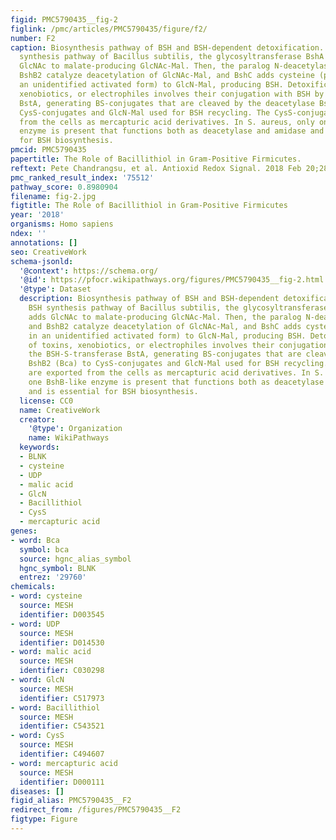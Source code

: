 ```yaml
---
figid: PMC5790435__fig-2
figlink: /pmc/articles/PMC5790435/figure/f2/
number: F2
caption: Biosynthesis pathway of BSH and BSH-dependent detoxification. In the BSH
  synthesis pathway of Bacillus subtilis, the glycosyltransferase BshA first adds
  GlcNAc to malate-producing GlcNAc-Mal. Then, the paralog N-deacetylases BshB1 and
  BshB2 catalyze deacetylation of GlcNAc-Mal, and BshC adds cysteine (presumably in
  an unidentified activated form) to GlcN-Mal, producing BSH. Detoxification of toxins,
  xenobiotics, or electrophiles involves their conjugation with BSH by the BSH-S-transferase
  BstA, generating BS-conjugates that are cleaved by the deacetylase BshB2 (Bca) to
  CysS-conjugates and GlcN-Mal used for BSH recycling. The CysS-conjugates are exported
  from the cells as mercapturic acid derivatives. In S. aureus, only one BshB-like
  enzyme is present that functions both as deacetylase and amidase and is essential
  for BSH biosynthesis.
pmcid: PMC5790435
papertitle: The Role of Bacillithiol in Gram-Positive Firmicutes.
reftext: Pete Chandrangsu, et al. Antioxid Redox Signal. 2018 Feb 20;28(6):445-462.
pmc_ranked_result_index: '75512'
pathway_score: 0.8980904
filename: fig-2.jpg
figtitle: The Role of Bacillithiol in Gram-Positive Firmicutes
year: '2018'
organisms: Homo sapiens
ndex: ''
annotations: []
seo: CreativeWork
schema-jsonld:
  '@context': https://schema.org/
  '@id': https://pfocr.wikipathways.org/figures/PMC5790435__fig-2.html
  '@type': Dataset
  description: Biosynthesis pathway of BSH and BSH-dependent detoxification. In the
    BSH synthesis pathway of Bacillus subtilis, the glycosyltransferase BshA first
    adds GlcNAc to malate-producing GlcNAc-Mal. Then, the paralog N-deacetylases BshB1
    and BshB2 catalyze deacetylation of GlcNAc-Mal, and BshC adds cysteine (presumably
    in an unidentified activated form) to GlcN-Mal, producing BSH. Detoxification
    of toxins, xenobiotics, or electrophiles involves their conjugation with BSH by
    the BSH-S-transferase BstA, generating BS-conjugates that are cleaved by the deacetylase
    BshB2 (Bca) to CysS-conjugates and GlcN-Mal used for BSH recycling. The CysS-conjugates
    are exported from the cells as mercapturic acid derivatives. In S. aureus, only
    one BshB-like enzyme is present that functions both as deacetylase and amidase
    and is essential for BSH biosynthesis.
  license: CC0
  name: CreativeWork
  creator:
    '@type': Organization
    name: WikiPathways
  keywords:
  - BLNK
  - cysteine
  - UDP
  - malic acid
  - GlcN
  - Bacillithiol
  - CysS
  - mercapturic acid
genes:
- word: Bca
  symbol: bca
  source: hgnc_alias_symbol
  hgnc_symbol: BLNK
  entrez: '29760'
chemicals:
- word: cysteine
  source: MESH
  identifier: D003545
- word: UDP
  source: MESH
  identifier: D014530
- word: malic acid
  source: MESH
  identifier: C030298
- word: GlcN
  source: MESH
  identifier: C517973
- word: Bacillithiol
  source: MESH
  identifier: C543521
- word: CysS
  source: MESH
  identifier: C494607
- word: mercapturic acid
  source: MESH
  identifier: D000111
diseases: []
figid_alias: PMC5790435__F2
redirect_from: /figures/PMC5790435__F2
figtype: Figure
---
```

